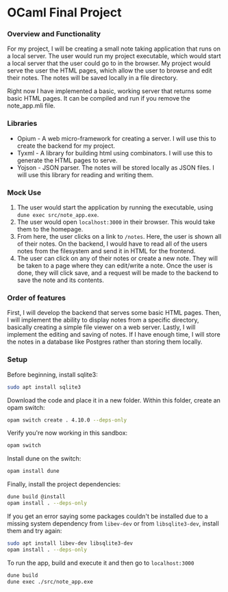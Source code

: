 # OCaml Final Project

### Overview and Functionality

For my project, I will be creating a small note taking application that runs on
a local server. The user would run my project executable, which would start a
local server that the user could go to in the browser. My project would serve
the user the HTML pages, which allow the user to browse and edit their notes.
The notes will be saved locally in a file directory. 

Right now I have implemented a basic, working server that returns some basic
HTML pages. It can be compiled and run if you remove the note_app.mli file.

### Libraries

* Opium - A web micro-framework for creating a server. I will use this to create
the backend for my project.
* Tyxml - A library for building html using combinators. I will use this to
generate the HTML pages to serve.
* Yojson - JSON parser. The notes will be stored locally as JSON files. I will use
this library for reading and writing them.

### Mock Use

1. The user would start the application by running the executable, using
`dune exec src/note_app.exe`.
2. The user would open `localhost:3000` in their browser. This would take them to
the homepage.
3. From here, the user clicks on a link to `/notes`. Here, the user is shown all
of their notes. On the backend, I would have to read all of the users notes from
the filesystem and send it in HTML for the frontend.
4. The user can click on any of their notes or create a new note. They will be
taken to a page where they can edit/write a note. Once the user is done, they
will click save, and a request will be made to the backend to save the note and
its contents.

### Order of features

First, I will develop the backend that serves some basic HTML pages. Then, I will
implement the ability to display notes from a specific directory, basically
creating a simple file viewer on a web server. Lastly, I will implement the editing
and saving of notes. If I have enough time, I will store the notes in a database
like Postgres rather than storing them locally.

### Setup

Before beginning, install sqlite3:

```bash
sudo apt install sqlite3
```

Download the code and place it in a new folder. Within this folder, create an opam switch:

```bash
opam switch create . 4.10.0 --deps-only
```

Verify you're now working in this sandbox:

```bash
opam switch
```

Install dune on the switch:

```bash
opam install dune
```

Finally, install the project dependencies:

```bash
dune build @install
opam install . --deps-only
```

If you get an error saying some packages couldn't be installed due to a missing system
dependency from `libev-dev` or from `libsqlite3-dev`, install them and try again:

```bash
sudo apt install libev-dev libsqlite3-dev
opam install . --deps-only
```

To run the app, build and execute it and then go to `localhost:3000`

```bash
dune build
dune exec ./src/note_app.exe
```
